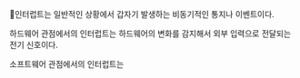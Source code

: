 인터럽트는 일반적인 상황에서 갑자기 발생하는 비동기적인 통지나 이벤트이다. 

하드웨어 관점에서의 인터럽트는 하드웨어의 변화를 감지해서 외부 입력으로 전달되는 전기 신호이다. 

소프트웨어 관점에서의 인터럽트는 